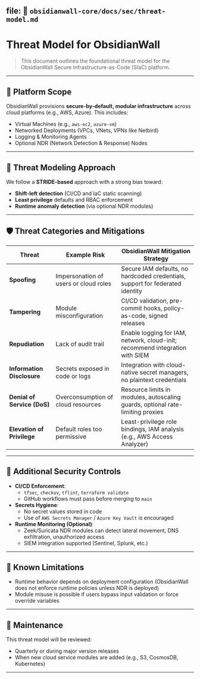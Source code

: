 ## file: 📁 `obsidianwall-core/docs/sec/threat-model.md`



# Threat Model for ObsidianWall

> This document outlines the foundational threat model for the ObsidianWall Secure Infrastructure-as-Code (SIaC) platform.

---

## 🧱 Platform Scope

ObsidianWall provisions **secure-by-default, modular infrastructure** across cloud platforms (e.g., AWS, Azure). This includes:

- Virtual Machines (e.g., `aws-ec2`, `azure-vm`)
- Networked Deployments (VPCs, VNets, VPNs like Netbird)
- Logging & Monitoring Agents
- Optional NDR (Network Detection & Response) Nodes

---

## 🎯 Threat Modeling Approach

We follow a **STRIDE-based** approach with a strong bias toward:

- **Shift-left detection** (CI/CD and IaC static scanning)
- **Least privilege** defaults and RBAC enforcement
- **Runtime anomaly detection** (via optional NDR modules)

---

## 🛡️ Threat Categories and Mitigations

| Threat             | Example Risk | ObsidianWall Mitigation Strategy |
|--------------------|--------------|-----------------------------------|
| **Spoofing**       | Impersonation of users or cloud roles | Secure IAM defaults, no hardcoded credentials, support for federated identity |
| **Tampering**      | Module misconfiguration | CI/CD validation, pre-commit hooks, policy-as-code, signed releases |
| **Repudiation**    | Lack of audit trail | Enable logging for IAM, network, cloud-init; recommend integration with SIEM |
| **Information Disclosure** | Secrets exposed in code or logs | Integration with cloud-native secret managers, no plaintext credentials |
| **Denial of Service (DoS)** | Overconsumption of cloud resources | Resource limits in modules, autoscaling guards, optional rate-limiting proxies |
| **Elevation of Privilege** | Default roles too permissive | Least-privilege role bindings, IAM analysis (e.g., AWS Access Analyzer) |

---

## 🔐 Additional Security Controls

- **CI/CD Enforcement**:
  - `tfsec`, `checkov`, `tflint`, `terraform validate`
  - GitHub workflows must pass before merging to `main`
- **Secrets Hygiene**:
  - No secret values stored in code
  - Use of `AWS Secrets Manager` / `Azure Key Vault` is encouraged
- **Runtime Monitoring (Optional)**:
  - Zeek/Suricata NDR modules can detect lateral movement, DNS exfiltration, unauthorized access
  - SIEM integration supported (Sentinel, Splunk, etc.)

---

## 🚩 Known Limitations

- Runtime behavior depends on deployment configuration (ObsidianWall does not enforce runtime policies unless NDR is deployed)
- Module misuse is possible if users bypass input validation or force override variables

---

## 📅 Maintenance

This threat model will be reviewed:

- Quarterly or during major version releases
- When new cloud service modules are added (e.g., S3, CosmosDB, Kubernetes)

---

